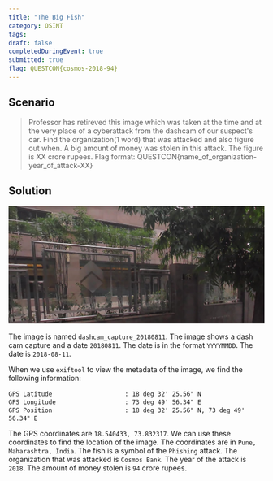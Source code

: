 ```yaml
---
title: "The Big Fish"
category: OSINT
tags: 
draft: false
completedDuringEvent: true
submitted: true
flag: QUESTCON{cosmos-2018-94}
---
```

## Scenario

> Professor has retireved this image which was taken at the time and at the very place of a cyberattack from the dashcam of our suspect's car. Find the organization(1 word) that was attacked and also figure out when. A big amount of money was stolen in this attack. The figure is XX crore rupees. Flag format: QUESTCON{name_of_organization-year_of_attack-XX}

## Solution

![dashcam_capture_20180811](dashcam_capture_20180811.png)

The image is named `dashcam_capture_20180811`. The image shows a dash cam capture and a date `20180811`. The date is in the format `YYYYMMDD`. The date is `2018-08-11`.

When we use `exiftool` to view the metadata of the image, we find the following information:

```
GPS Latitude                    : 18 deg 32' 25.56" N
GPS Longitude                   : 73 deg 49' 56.34" E
GPS Position                    : 18 deg 32' 25.56" N, 73 deg 49' 56.34" E
```

The GPS coordinates are `18.540433, 73.832317`. We can use these coordinates to find the location of the image. The coordinates are in `Pune, Maharashtra, India`. The fish is a symbol of the `Phishing` attack. The organization that was attacked is `Cosmos Bank`. The year of the attack is `2018`. The amount of money stolen is `94` crore rupees.

